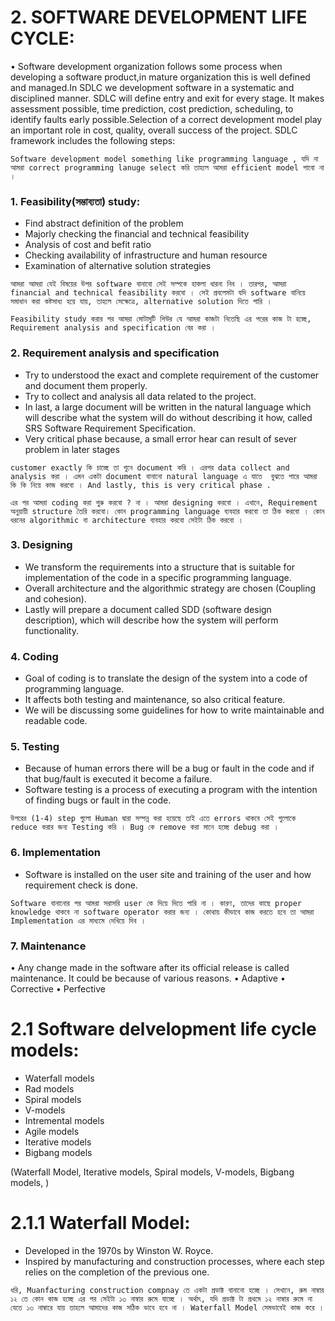 
# 2. SOFTWARE DEVELOPMENT LIFE CYCLE:

• Software development organization follows some process when developing a software product,in mature organization this is well defined and managed.In SDLC we development software in a systematic and disciplined manner. SDLC will define entry and exit for every stage. It makes assessment possible, time prediction, cost prediction, scheduling, to identify faults early possible.Selection of a correct development model play an important role in cost, quality, overall success of the project.
SDLC framework includes the following steps:

`Software development model something like programming language , যদি না আমরা correct programming lanuge select করি তাহলে আমরা efficient model পাবো না ।  `


### 1. Feasibility(সম্ভাব্যতা) study:
- Find abstract definition of the problem
- Majorly checking the financial and technical feasibility
- Analysis of cost and befit ratio
- Checking availability of infrastructure and human resource
- Examination of alternative solution strategies

`আমরা আমরা যেই বিষয়ের উপর software বানাবো সেই সম্পকে হাকলা ধারনা নিব । তারপর, আমরা financial and technical feasibility করবো । সেই প্রবলেমটা যদি software বানিয়ে সমাধান করা কষ্টসাধ্য হয়ে যায়, তাহলে সেক্ষেত্রে, alternative solution দিতে পারি । `

`Feasibility study করার পর আমরা মোটামুটি শিউর যে আমরা কাজটা নিতেছি এর পরের কাজ টা হচ্ছে, Requirement analysis and specification বের করা । `

### 2. Requirement analysis and specification
- Try to understood the exact and complete requirement of the customer and document
them properly.
- Try to collect and analysis all data related to the project.
- In last, a large document will be written in the natural language which will describe what the system will do without describing it how, called SRS Software Requirement
Specification.
- Very critical phase because, a small error hear can result of sever problem in later stages

`customer exactly কি চাচ্ছে তা শুনে document করি । এরপর data collect and analysis করা । এমন একটা document বানানো natural language এ যাতে  বুঝতে পারে আমরা কি কি নিয়ে কাজ করবো । And lastly, this is very critical phase . `

`এর পর আমরা coding করা শুরু করবো ? না । আমরা designing করবো । এখানে, Requirement অনুয়ায়ী structure তৈরি করবো। কোন programming language ব্যবহার করবো তা ঠিক করবো । কোন ধরনের algorithmic বা architecture ব্যবহার করবো সেইটা ঠিক করবো ।  `

### 3. Designing
- We transform the requirements into a structure that is suitable for implementation of the code in a specific programming language.
- Overall architecture and the algorithmic strategy are chosen (Coupling and cohesion).
- Lastly will prepare a document called SDD (software design description), which will
describe how the system will perform functionality.


### 4. Coding
- Goal of coding is to translate the design of the system into a code of
programming language.
- It affects both testing and maintenance, so also critical feature.
- We will be discussing some guidelines for how to write maintainable and
readable code.

### 5. Testing
- Because of human errors there will be a bug or fault in the code and
if that bug/fault is executed it become a failure.
- Software testing is a process of executing a program with the
intention of finding bugs or fault in the code.

`উপরের (1-4) step গুলো Human দ্বারা সম্পন্ন করা হয়েছে তাই এতে errors থাকবে সেই গুলোকে  reduce করার জন্য Testing করি । Bug কে remove করা মানে হচ্ছে debug করা ।`

### 6. Implementation
- Software is installed on the user site and training of the user
and how requirement check is done.

`Software বানানোর পর আমরা সরাসরি user কে দিয়ে দিতে পারি না । কারণ, তাদের কাছে proper knowledge থাকবে না software operator করার জন্য । কোথায় কীভাবে কাজ করতে হবে তা আমরা Implementation এর মাধ্যমে দেখিয়ে দিব । `

### 7. Maintenance
• Any change made in the software after its official release is called
maintenance. It could be because of various reasons.
• Adaptive
• Corrective
• Perfective



# 2.1 Software delvelopment life cycle models:
- Waterfall models
- Rad models
- Spiral models
- V-models
- Intremental models
- Agile models
- Iterative models
- Bigbang models

(Waterfall Model,
Iterative models,
Spiral models,
V-models,
Bigbang models,
)


# 2.1.1 Waterfall Model:
-  Developed in the 1970s by Winston W. Royce.
- Inspired by manufacturing and construction processes, where each step relies on the
completion of the previous one.

`ধরি, Muanfacturing construction compnay তে একটা প্রডাক্ট বানানো হচ্ছে । সেখানে, রুম নাম্বার ১২ তে কোন কাজ হচ্ছে এর পর সেইটা ১৩ নাম্বার রুমে যাচ্ছে । অর্থাৎ, যদি প্রডাক্ট টা প্রথমে ১২ নাম্বার রুমে না যেতে ১৩ নাম্বারে যায় তাহলে আমাদের কাজ সঠিক ভাবে হবে না । Waterfall Model সেমভাবেই কাজ করে ।`


